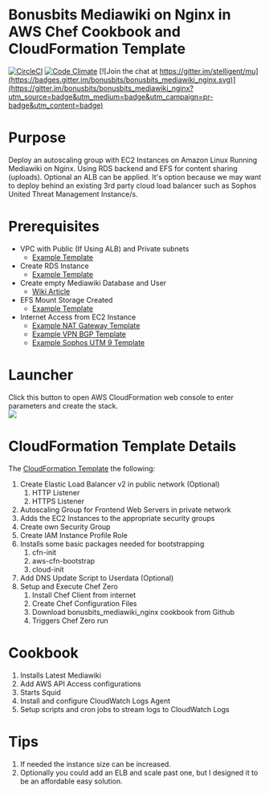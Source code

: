 # Bonusbits Mediawiki on Nginx in AWS Chef Cookbook and CloudFormation Template
[![CircleCI](https://circleci.com/gh/bonusbits/bonusbits_mediawiki_nginx.svg?style=shield)](https://circleci.com/gh/bonusbits/bonusbits_mediawiki_nginx)
[![Code Climate](https://codeclimate.com/github/bonusbits/bonusbits_mediawiki_nginx/badges/gpa.svg)](https://codeclimate.com/github/bonusbits/bonusbits_mediawiki_nginx)
[![Join the chat at https://gitter.im/stelligent/mu](https://badges.gitter.im/bonusbits/bonusbits_mediawiki_nginx.svg)](https://gitter.im/bonusbits/bonusbits_mediawiki_nginx?utm_source=badge&utm_medium=badge&utm_campaign=pr-badge&utm_content=badge)

# Purpose
Deploy an autoscaling group with EC2 Instances on Amazon Linux Running Mediawiki on Nginx. Using RDS backend and EFS for content sharing (uploads). 
Optional an ALB can be applied. It's option because we may want to deploy behind an existing 3rd party cloud load balancer such as Sophos United Threat Management Instance/s.

# Prerequisites
* VPC with Public (If Using ALB) and Private subnets
    * [Example Template](https://github.com/bonusbits/cloudformation_templates/blob/master/infrastructure/vpc.yml)
* Create RDS Instance 
    * [Example Template](https://github.com/bonusbits/cloudformation_templates/tree/master/database)
* Create empty Mediawiki Database and User
    * [Wiki Article](https://www.bonusbits.com/wiki/Reference:Secure_Mediawiki_Nginx_Configuration)
* EFS Mount Storage Created
    * [Example Template](https://github.com/bonusbits/cloudformation_templates/blob/master/infrastructure/nat-gateway.yml)
* Internet Access from EC2 Instance
    * [Example NAT Gateway Template](https://github.com/bonusbits/cloudformation_templates/blob/master/infrastructure/nat-gateway.yml)
    * [Example VPN BGP Template](https://github.com/bonusbits/cloudformation_templates/blob/master/infrastructure/vpn-bgp.yml)
    * [Example Sophos UTM 9 Template](https://github.com/bonusbits/cloudformation_templates/blob/master/infrastructure/utm9.yml)


# Launcher
Click this button to open AWS CloudFormation web console to enter parameters and create the stack.<br>
[![](https://s3.amazonaws.com/cloudformation-examples/cloudformation-launch-stack.png)](https://console.aws.amazon.com/cloudformation/home?#/stacks/new?&templateURL=https://s3.amazonaws.com/bonusbits-public/cloudformation-templates/cookbooks/bonusbits-mediawiki-nginx.yml)


# CloudFormation Template Details
The [CloudFormation Template](https://github.com/bonusbits/bonusbits_mediawiki_nginx/blob/master/cloudformation/bonusbits-mediawiki-nginx.yml)  the following:

1. Create Elastic Load Balancer v2 in public network (Optional)
    1. HTTP Listener
    2. HTTPS Listener
2. Autoscaling Group for Frontend Web Servers in private network
3. Adds the EC2 Instances to the appropriate security groups
4. Create own Security Group
5. Create IAM Instance Profile Role
4. Installs some basic packages needed for bootstrapping
    1. cfn-init
    2. aws-cfn-bootstrap
    3. cloud-init
5. Add DNS Update Script to Userdata (Optional)  
6. Setup and Execute Chef Zero
    1. Install Chef Client from internet
    2. Create Chef Configuration Files
    2. Download bonusbits_mediawiki_nginx cookbook from Github
    3. Triggers Chef Zero run

# Cookbook
1. Installs Latest Mediawiki
2. Add AWS API Access configurations
3. Starts Squid
4. Install and configure CloudWatch Logs Agent
5. Setup scripts and cron jobs to stream logs to CloudWatch Logs

# Tips
1. If needed the instance size can be increased.
2. Optionally you could add an ELB and scale past one, but I designed it to be an affordable easy solution. 